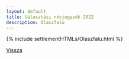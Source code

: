 ```yaml
---
layout: default
title: Választási névjegyzék 2022
description: Olaszfalu
---
```


{% include settlementHTMLs/Olaszfalu.html %}

[Vissza](./)